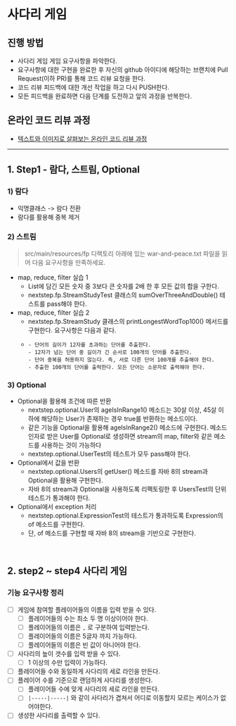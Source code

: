 # 사다리 게임

## 진행 방법

* 사다리 게임 게임 요구사항을 파악한다.
* 요구사항에 대한 구현을 완료한 후 자신의 github 아이디에 해당하는 브랜치에 Pull Request(이하 PR)를 통해 코드 리뷰 요청을 한다.
* 코드 리뷰 피드백에 대한 개선 작업을 하고 다시 PUSH한다.
* 모든 피드백을 완료하면 다음 단계를 도전하고 앞의 과정을 반복한다.

## 온라인 코드 리뷰 과정

* [텍스트와 이미지로 살펴보는 온라인 코드 리뷰 과정](https://github.com/nextstep-step/nextstep-docs/tree/master/codereview)

---

## 1. Step1 - 람다, 스트림, Optional

### 1) 람다

- 익명클래스 -> 람다 전환
- 람다를 활용해 중복 제거

### 2) 스트림

> src/main/resources/fp 디렉토리 아래에 있는 war-and-peace.txt 파일을 읽어 다음 요구사항을 만족하세요.

- map, reduce, filter 실습 1
  - List에 담긴 모든 숫자 중 3보다 큰 숫자를 2배 한 후 모든 값의 합을 구한다.
  - nextstep.fp.StreamStudyTest 클래스의 sumOverThreeAndDouble() 테스트를 pass해야 한다.
- map, reduce, filter 실습 2
  - nextstep.fp.StreamStudy 클래스의 printLongestWordTop100() 메서드를 구현한다.
  요구사항은 다음과 같다.
  - ```text
    - 단어의 길이가 12자를 초과하는 단어를 추출한다.
    - 12자가 넘는 단어 중 길이가 긴 순서로 100개의 단어를 추출한다.
    - 단어 중복을 허용하지 않는다. 즉, 서로 다른 단어 100개를 추출해야 한다.
    - 추출한 100개의 단어를 출력한다. 모든 단어는 소문자로 출력해야 한다.
    ```

### 3) Optional

- Optional을 활용해 조건에 따른 반환
  - nextstep.optional.User의 ageIsInRange1() 메소드는 30살 이상, 45살 이하에 해당하는 User가 존재하는 경우 true를 반환하는 메소드이다.
  - 같은 기능을 Optional을 활용해 ageIsInRange2() 메소드에 구현한다. 메소드 인자로 받은 User를 Optional로 생성하면 stream의 map, filter와 같은 메소드를 사용하는 것이 가능하다
  - nextstep.optional.UserTest의 테스트가 모두 pass해야 한다.
- Optional에서 값을 반환
  - nextstep.optional.Users의 getUser() 메소드를 자바 8의 stream과 Optional을 활용해 구현한다. 
  - 자바 8의 stream과 Optional을 사용하도록 리팩토링한 후 UsersTest의 단위 테스트가 통과해야 한다.
- Optional에서 exception 처리
  - nextstep.optional.ExpressionTest의 테스트가 통과하도록 Expression의 of 메소드를 구현한다. 
  - 단, of 메소드를 구현할 때 자바 8의 stream을 기반으로 구현한다.

<br>

## 2. step2 ~ step4 사다리 게임
### 기능 요구사항 정리
- [ ] 게임에 참여할 플레이어들의 이름을 입력 받을 수 있다.
  - [ ] 플레이어들의 수는 최소 두 명 이상이어야 한다.
  - [ ] 플레이어들의 이름은 `,` 로 구분하여 입력받는다.
  - [ ] 플레이어들의 이름은 5글자 까지 가능하다.
  - [ ] 플레이어들의 이름은 빈 값이 아니어야 한다.
  
- [ ] 사다리의 높이 갯수를 입력 받을 수 있다.
  - [ ] 1 이상의 수만 입력이 가능하다.

- [ ] 플레이어들 수와 동일하게 사다리의 세로 라인을 만든다.
- [ ] 플레이어 수를 기준으로 랜덤하게 사다리를 생성한다.
  - [ ] 플레이어들 수에 맞게 사다리의 세로 라인을 만든다.
  - [ ] `|-----|-----|` 와 같이 사다리가 겹쳐서 어디로 이동할지 모르는 케이스가 없어야한다.

- [ ] 생성한 사다리를 출력할 수 있다.